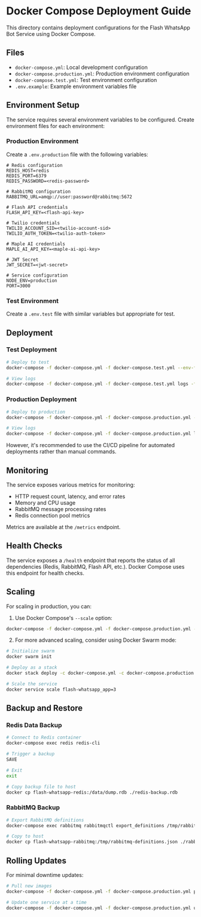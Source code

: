 # Docker Compose Deployment Guide

This directory contains deployment configurations for the Flash WhatsApp Bot Service using Docker Compose.

## Files

- `docker-compose.yml`: Local development configuration
- `docker-compose.production.yml`: Production environment configuration
- `docker-compose.test.yml`: Test environment configuration
- `.env.example`: Example environment variables file

## Environment Setup

The service requires several environment variables to be configured. Create environment files for each environment:

### Production Environment

Create a `.env.production` file with the following variables:

```
# Redis configuration
REDIS_HOST=redis
REDIS_PORT=6379
REDIS_PASSWORD=<redis-password>

# RabbitMQ configuration
RABBITMQ_URL=amqp://user:password@rabbitmq:5672

# Flash API credentials
FLASH_API_KEY=<flash-api-key>

# Twilio credentials
TWILIO_ACCOUNT_SID=<twilio-account-sid>
TWILIO_AUTH_TOKEN=<twilio-auth-token>

# Maple AI credentials
MAPLE_AI_API_KEY=<maple-ai-api-key>

# JWT Secret
JWT_SECRET=<jwt-secret>

# Service configuration
NODE_ENV=production
PORT=3000
```

### Test Environment

Create a `.env.test` file with similar variables but appropriate for test.

## Deployment

### Test Deployment

```bash
# Deploy to test
docker-compose -f docker-compose.yml -f docker-compose.test.yml --env-file .env.test up -d

# View logs
docker-compose -f docker-compose.yml -f docker-compose.test.yml logs -f
```

### Production Deployment

```bash
# Deploy to production
docker-compose -f docker-compose.yml -f docker-compose.production.yml --env-file .env.production up -d

# View logs
docker-compose -f docker-compose.yml -f docker-compose.production.yml logs -f
```

However, it's recommended to use the CI/CD pipeline for automated deployments rather than manual commands.

## Monitoring

The service exposes various metrics for monitoring:

- HTTP request count, latency, and error rates
- Memory and CPU usage
- RabbitMQ message processing rates
- Redis connection pool metrics

Metrics are available at the `/metrics` endpoint.

## Health Checks

The service exposes a `/health` endpoint that reports the status of all dependencies (Redis, RabbitMQ, Flash API, etc.). Docker Compose uses this endpoint for health checks.

## Scaling

For scaling in production, you can:

1. Use Docker Compose's `--scale` option:

```bash
docker-compose -f docker-compose.yml -f docker-compose.production.yml --env-file .env.production up -d --scale app=3
```

2. For more advanced scaling, consider using Docker Swarm mode:

```bash
# Initialize swarm
docker swarm init

# Deploy as a stack
docker stack deploy -c docker-compose.yml -c docker-compose.production.yml flash-whatsapp

# Scale the service
docker service scale flash-whatsapp_app=3
```

## Backup and Restore

### Redis Data Backup

```bash
# Connect to Redis container
docker-compose exec redis redis-cli

# Trigger a backup
SAVE

# Exit
exit

# Copy backup file to host
docker cp flash-whatsapp-redis:/data/dump.rdb ./redis-backup.rdb
```

### RabbitMQ Backup

```bash
# Export RabbitMQ definitions
docker-compose exec rabbitmq rabbitmqctl export_definitions /tmp/rabbitmq-definitions.json

# Copy to host
docker cp flash-whatsapp-rabbitmq:/tmp/rabbitmq-definitions.json ./rabbitmq-backup.json
```

## Rolling Updates

For minimal downtime updates:

```bash
# Pull new images
docker-compose -f docker-compose.yml -f docker-compose.production.yml pull

# Update one service at a time
docker-compose -f docker-compose.yml -f docker-compose.production.yml up -d --no-deps --scale app=3 app
```
